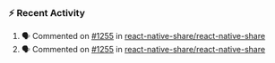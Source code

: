 ### :zap: Recent Activity

<!--START_SECTION:activity-->
1. 🗣 Commented on [#1255](https://github.com/react-native-share/react-native-share/issues/1255) in [react-native-share/react-native-share](https://github.com/react-native-share/react-native-share)
2. 🗣 Commented on [#1255](https://github.com/react-native-share/react-native-share/issues/1255) in [react-native-share/react-native-share](https://github.com/react-native-share/react-native-share)
<!--END_SECTION:activity-->
